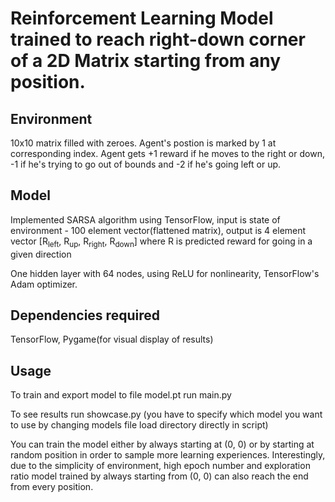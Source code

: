 # Reinforcement Learning Model trained to reach right-down corner of a 2D Matrix starting from any position.

## Environment
10x10 matrix filled with zeroes. Agent's postion is marked by 1 at corresponding index. Agent gets +1 reward if he moves to the right or down, -1 if he's trying to go out of bounds and -2 if he's going left or up.

## Model
Implemented SARSA algorithm using TensorFlow, input is state of environment - 100 element vector(flattened matrix), output is 4 element vector [R<sub>left</sub>, R<sub>up</sub>, R<sub>right</sub>, R<sub>down</sub>] where R is predicted reward for going in a given direction

One hidden layer with 64 nodes, using ReLU for nonlinearity, TensorFlow's Adam optimizer.

## Dependencies required
TensorFlow, Pygame(for visual display of results)

## Usage
To train and export model to file model.pt run main.py 

To see results run showcase.py (you have to specify which model you want to use by changing models file load directory directly in script)

You can train the model either by always starting at (0, 0) or by starting at random position in order to sample more learning experiences. Interestingly, due to the simplicity of environment, high epoch number and exploration ratio model trained by always starting from (0, 0) can also reach the end from every position.
